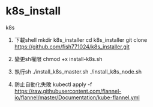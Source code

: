 # k8s_install
k8s


1. 下載shell
mkdir k8s_installer
cd k8s_installer
git clone https://github.com/fish771024/k8s_installer.git

2. 變更sh權限
chmod +x install-k8s.sh

3. 執行sh
./install_k8s_master.sh
./install_k8s_node.sh

4. 防止自動化失敗
kubectl apply -f https://raw.githubusercontent.com/flannel-io/flannel/master/Documentation/kube-flannel.yml